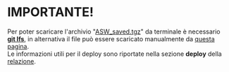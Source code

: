# IMPORTANTE!
Per poter scaricare l'archivio "[ASW_saved.tgz](https://bitbucket.org/davprs/anti-theft-system-for-vehicle/src/deploy/webApp/server/ASW_saved.tgz)" da terminale è necessario [**git lfs**](https://git-lfs.github.com/), in alternativa il file può essere scaricato manualmente da [questa pagina](https://bitbucket.org/davprs/anti-theft-system-for-vehicle/src/deploy/webApp/server/ASW_saved.tgz).</br>
Le informazioni utili per il deploy sono riportate nella sezione **deploy** della [relazione](https://bitbucket.org/davprs/anti-theft-system-for-vehicle/src/deploy/doc/Relazione_Crisante_Davide_FindME.pdf).